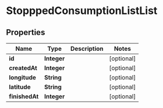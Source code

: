 # StopppedConsumptionListList

## Properties
Name | Type | Description | Notes
------------ | ------------- | ------------- | -------------
**id** | **Integer** |  |  [optional]
**createdAt** | **Integer** |  |  [optional]
**longitude** | **String** |  |  [optional]
**latitude** | **String** |  |  [optional]
**finishedAt** | **Integer** |  |  [optional]
